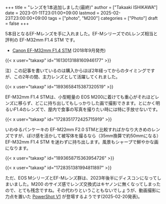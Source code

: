 +++
title = "レンズを1本追加しました(最終)"
author = ["Takaaki ISHIKAWA"]
date = 2023-01-11T23:01:00+09:00
lastmod = 2025-02-23T23:00:00+09:00
tags = ["photo", "M200"]
categories = ["Photo"]
draft = false
+++

5本目となるEF-Mレンズを手に入れました。EF-MシリーズでのLレンズ相当と評判の EF-M32mm F1.4 STM です。  

-   [Canon EF-M32mm F1.4 STM](https://global.canon/ja/c-museum/product/ef470.html) (2018年9月発売)

{{< x user="takaxp" id="1613013188160946177" >}}  

注）この記事を書いているのは購入からほぼ2年経ってからのタイミングですが、この2年の間、主力レンズとして活躍してくれました。  

{{< x user="takaxp" id="1893658415387320519" >}}  

EF-M32mm F1.4 STMは、小型軽量の EOS M200に着けても重心がそれほどレンズに移らず、どこに持ち出してもしっかりした画で撮影できます。とにかく明るいF1.4のレンズで、屋内で食事の写真を撮りたい時には特に手放せないです。  

{{< x user="takaxp" id="1728351772425715919" >}}  

いわゆるパンケーキの EF-M22mm F2.0 STMと比較すればかなり大きめのレンズですが、ぼけ感を活かして被写体を撮るなら（35mm換算で約50mmになる）EF-M32mm F1.4 STM を迷わずに持ち出します。風景もシャープで鮮やかな画になります。  

{{< x user="takaxp" id="1893658715363954726" >}}  

{{< x user="takaxp" id="1728351381994811897" >}}  

ただ、EOS MシリーズとEF-Mレンズ群は、2023年後半にディスコンになってしまいました。M200 のサイズ感でレンズ交換式はキヤノンに無くなってしまったので、とても残念ですね。その代わりということもないでしょうが、動画撮影に力点を置いた [PowerShot V1](https://personal.canon.jp/product/compact-digital-camera/powershot/v1) が登場するようです(2025-02-20発表)。
